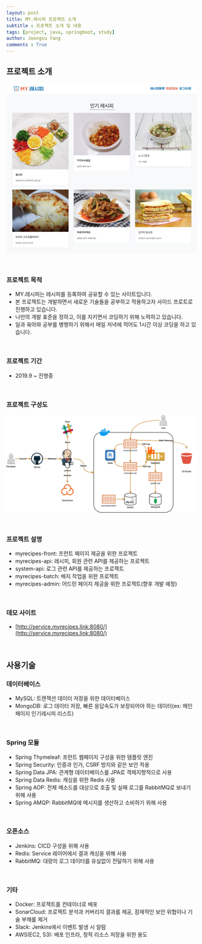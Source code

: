 ```yaml
---
layout: post
title: MY.레시피 프로젝트 소개
subtitle : 프로젝트 소개 및 내용
tags: [project, java, springboot, study]
author: Jeongsu Yang
comments : True
---
```


## 프로젝트 소개

![screenshot](/assets/project/front-screenshot.jpg)

<br>

### 프로젝트 목적

* MY.레시피는 레시피를 등록하여 공유할 수 있는 사이트입니다.
* 본 프로젝트는 개발하면서 새로운 기술들을 공부하고 적용하고자 사이드 프로트로 진행하고 있습니다.
* 나만의 개발 표준을 정하고, 이를 지키면서 코딩하기 위해 노력하고 있습니다.
* 일과 육아와 공부를 병행하기 위해서 매일 저녁에 적어도 1시간 이상 코딩을 하고 있습니다.

<br>

### 프로젝트 기간

* 2019.9 ~ 진행중

<br>

### 프로젝트 구성도

![diagram](/assets/project/diagram.png)

<br>

### 프로젝트 설명

*  myrecipes-front: 프런트 페이지 제공을 위한 프로젝트
*  myrecipes-api: 레시피, 회원 관련 API를 제공하는 프로젝트
*  system-api: 로그 관련 API를 제공하는 프로젝트
*  myrecipes-batch: 배지 작업을 위한 프로젝트
*  myrecipes-admin: 어드민 페이지 제공을 위한 프로젝트(향후 개발 예정)

<br>

### 데모 사이트 

* [http://service.myrecipes.link:8080/](http://service.myrecipes.link:8080/)

<br>

## 사용기술

### 데이터베이스

* MySQL: 트랜잭션 데이터 저장을 위한 데이터베이스
* MongoDB: 로그 데이터 저장, 빠른 응답속도가 보장되어야 하는 데이터(ex: 메인페이지 인기레시피 리스트)

<br>

### Spring 모듈

* Spring Thymeleaf: 프런트 웹페이지 구성을 위한 템플릿 엔진
* Spring Security: 인증과 인가, CSRF 방지와 같은 보안 적용
* Spring Data JPA: 관계형 데이터베이스를 JPA로 객체지향적으로 사용
* Spring Data Redis: 캐싱을 위한 Redis 사용
* Spring AOP: 전체 메소드를 대상으로 호출 및 실패 로그를 RabbitMQ로 보내기 위해 사용
* Spring AMQP: RabbitMQ에 메시지를 생산하고 소비하기 위해 사용

<br>

### 오픈소스

* Jenkins: CICD 구성을 위해 사용
* Redis: Service 레이어에서 결과 캐싱을 위해 사용
* RabbitMQ: 대량의 로그 데이터를 유실없이 전달하기 위해 사용

<br>

### 기타

* Docker: 프로젝트를 컨테이너로 배포
* SonarCloud: 프로젝트 분석과 커버리지 결과를 제공, 잠재적인 보안 위협이나 기술 부채를 제거
* Slack: Jenkins에서 이벤트 발생 시 알람
* AWS(EC2, S3): 배포 인프라, 정적 리소스 저장을 위한 용도

<br>
